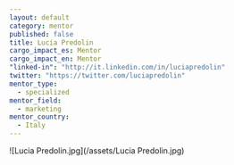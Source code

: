 ```yaml
---
layout: default
category: mentor
published: false
title: Lucia Predolin
cargo_impact_es: Mentor
cargo_impact_en: Mentor
"linked-in": "http://it.linkedin.com/in/luciapredolin"
twitter: "https://twitter.com/luciapredolin"
mentor_type: 
  - specialized
mentor_field: 
  - marketing
mentor_country: 
  - Italy
---
```


![Lucia Predolin.jpg](/assets/Lucia Predolin.jpg)

